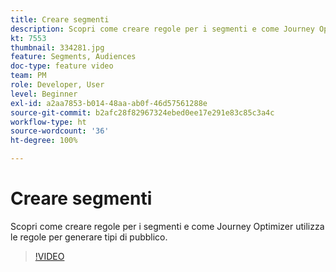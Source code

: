 ```yaml
---
title: Creare segmenti
description: Scopri come creare regole per i segmenti e come Journey Optimizer utilizza le regole per generare tipi di pubblico.
kt: 7553
thumbnail: 334281.jpg
feature: Segments, Audiences
doc-type: feature video
team: PM
role: Developer, User
level: Beginner
exl-id: a2aa7853-b014-48aa-ab0f-46d57561288e
source-git-commit: b2afc28f82967324ebed0ee17e291e83c85c3a4c
workflow-type: ht
source-wordcount: '36'
ht-degree: 100%

---
```


# Creare segmenti

Scopri come creare regole per i segmenti e come Journey Optimizer utilizza le regole per generare tipi di pubblico.

>[!VIDEO](https://video.tv.adobe.com/v/334281?quality=12&learn=on)
